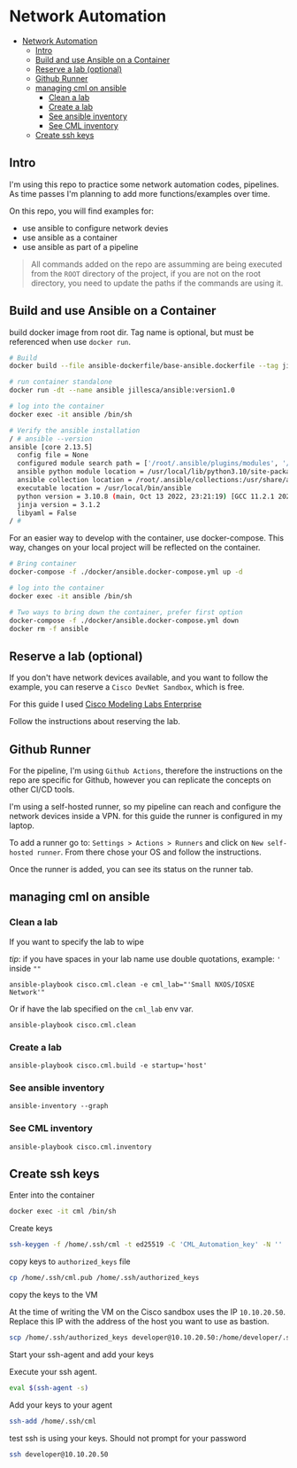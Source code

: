# Network Automation

- [Network Automation](#network-automation)
  - [Intro](#intro)
  - [Build and use Ansible on a Container](#build-and-use-ansible-on-a-container)
  - [Reserve a lab (optional)](#reserve-a-lab-optional)
  - [Github Runner](#github-runner)
  - [managing cml on ansible](#managing-cml-on-ansible)
    - [Clean a lab](#clean-a-lab)
    - [Create a lab](#create-a-lab)
    - [See ansible inventory](#see-ansible-inventory)
    - [See CML inventory](#see-cml-inventory)
  - [Create ssh keys](#create-ssh-keys)

## Intro

I'm using this repo to practice some network automation codes, pipelines. As time passes I'm planning to add more functions/examples over time.

On this repo, you will find examples for:

- use ansible to configure network devies
- use ansible as a container
- use ansible as part of a pipeline

> All commands added on the repo are assumming are being executed from the `ROOT` directory of the project, if you are not on the root directory, you need to update the paths if the commands are using it.

## Build and use Ansible on a Container

build docker image from root dir. Tag name is optional, but must be referenced when use `docker run`.

```bash
# Build
docker build --file ansible-dockerfile/base-ansible.dockerfile --tag jillesca/ansible:version1.0 .

# run container standalone
docker run -dt --name ansible jillesca/ansible:version1.0

# log into the container
docker exec -it ansible /bin/sh

# Verify the ansible installation
/ # ansible --version
ansible [core 2.13.5]
  config file = None
  configured module search path = ['/root/.ansible/plugins/modules', '/usr/share/ansible/plugins/modules']
  ansible python module location = /usr/local/lib/python3.10/site-packages/ansible
  ansible collection location = /root/.ansible/collections:/usr/share/ansible/collections
  executable location = /usr/local/bin/ansible
  python version = 3.10.8 (main, Oct 13 2022, 23:21:19) [GCC 11.2.1 20220219]
  jinja version = 3.1.2
  libyaml = False
/ #
```

For an easier way to develop with the container, use docker-compose. This way, changes on your local project will be reflected on the container.

```bash
# Bring container
docker-compose -f ./docker/ansible.docker-compose.yml up -d

# log into the container
docker exec -it ansible /bin/sh

# Two ways to bring down the container, prefer first option
docker-compose -f ./docker/ansible.docker-compose.yml down
docker rm -f ansible
```

## Reserve a lab (optional)

If you don't have network devices available, and you want to follow the example, you can reserve a `Cisco DevNet Sandbox`, which is free.

For this guide I used [Cisco Modeling Labs Enterprise](https://developer.cisco.com/docs/sandbox/#!networking/networking-overview)

Follow the instructions about reserving the lab.

## Github Runner

For the pipeline, I'm using `Github Actions`, therefore the instructions on the repo are specific for Github, however you can replicate the concepts on other CI/CD tools.

I'm using a self-hosted runner, so my pipeline can reach and configure the network devices inside a VPN. for this guide the runner is configured in my laptop.

To add a runner go to:
`Settings > Actions > Runners` and click on `New self-hosted runner`. From there chose your OS and follow the instructions.

Once the runner is added, you can see its status on the runner tab.

## managing cml on ansible

### Clean a lab

If you want to specify the lab to wipe

_tip_: if you have spaces in your lab name use double quotations, example: `'` inside `""`

```
ansible-playbook cisco.cml.clean -e cml_lab="'Small NXOS/IOSXE Network'"
```

Or if have the lab specified on the `cml_lab` env var.

```
ansible-playbook cisco.cml.clean
```

### Create a lab

```
ansible-playbook cisco.cml.build -e startup='host'
```

### See ansible inventory

```
ansible-inventory --graph
```

### See CML inventory

```
ansible-playbook cisco.cml.inventory
```

## Create ssh keys

Enter into the container

```bash
docker exec -it cml /bin/sh
```

Create keys

```bash
ssh-keygen -f /home/.ssh/cml -t ed25519 -C 'CML_Automation_key' -N ''
```

copy keys to `authorized_keys` file

```bash
cp /home/.ssh/cml.pub /home/.ssh/authorized_keys
```

copy the keys to the VM

At the time of writing the VM on the Cisco sandbox uses the IP `10.10.20.50`. Replace this IP with the address of the host you want to use as bastion.

```bash
scp /home/.ssh/authorized_keys developer@10.10.20.50:/home/developer/.ssh
```

Start your ssh-agent and add your keys

Execute your ssh agent.

```bash
eval $(ssh-agent -s)
```

Add your keys to your agent

```bash
ssh-add /home/.ssh/cml
```

test ssh is using your keys. Should not prompt for your password

```bash
ssh developer@10.10.20.50
```
